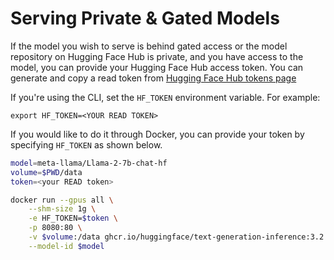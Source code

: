 # Serving Private & Gated Models

If the model you wish to serve is behind gated access or the model repository on Hugging Face Hub is private, and you have access to the model, you can provide your Hugging Face Hub access token. You can generate and copy a read token from [Hugging Face Hub tokens page](https://huggingface.co/settings/tokens)

If you're using the CLI, set the `HF_TOKEN` environment variable. For example:

```
export HF_TOKEN=<YOUR READ TOKEN>
```

If you would like to do it through Docker, you can provide your token by specifying `HF_TOKEN` as shown below.

```bash
model=meta-llama/Llama-2-7b-chat-hf
volume=$PWD/data
token=<your READ token>

docker run --gpus all \
    --shm-size 1g \
    -e HF_TOKEN=$token \
    -p 8080:80 \
    -v $volume:/data ghcr.io/huggingface/text-generation-inference:3.2.2 \
    --model-id $model
```
